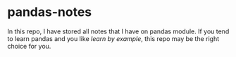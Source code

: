 # pandas-notes

In this repo, I have stored all notes that I have on pandas module. If you tend to learn pandas and you like _learn by example_, this repo may be the right choice for you.
